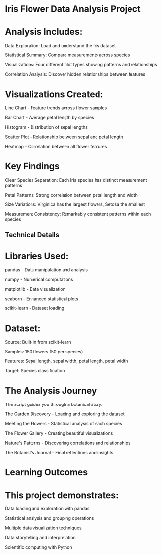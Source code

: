 # Iris Flower Data Analysis Project

# Analysis Includes:

Data Exploration: Load and understand the Iris dataset

Statistical Summary: Compare measurements across species

Visualizations: Four different plot types showing patterns and relationships

Correlation Analysis: Discover hidden relationships between features

# Visualizations Created:

Line Chart - Feature trends across flower samples

Bar Chart - Average petal length by species

Histogram - Distribution of sepal lengths

Scatter Plot - Relationship between sepal and petal length

Heatmap - Correlation between all flower features

# Key Findings

Clear Species Separation: Each Iris species has distinct measurement patterns

Petal Patterns: Strong correlation between petal length and width

Size Variations: Virginica has the largest flowers, Setosa the smallest

Measurement Consistency: Remarkably consistent patterns within each species

## Technical Details

# Libraries Used:

pandas - Data manipulation and analysis

numpy - Numerical computations

matplotlib - Data visualization

seaborn - Enhanced statistical plots

scikit-learn - Dataset loading

# Dataset:

Source: Built-in from scikit-learn

Samples: 150 flowers (50 per species)

Features: Sepal length, sepal width, petal length, petal width

Target: Species classification

 # The Analysis Journey

The script guides you through a botanical story:

The Garden Discovery - Loading and exploring the dataset

Meeting the Flowers - Statistical analysis of each species

The Flower Gallery - Creating beautiful visualizations

Nature's Patterns - Discovering correlations and relationships

The Botanist's Journal - Final reflections and insights

 # Learning Outcomes

# This project demonstrates:

Data loading and exploration with pandas

Statistical analysis and grouping operations

Multiple data visualization techniques

Data storytelling and interpretation

Scientific computing with Python

